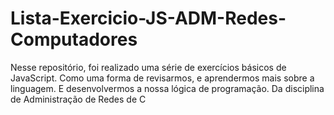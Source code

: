 # Lista-Exercicio-JS-ADM-Redes-Computadores
Nesse repositório, foi realizado uma série de exercícios básicos de JavaScript. Como uma forma de revisarmos, e aprendermos mais sobre a linguagem. E desenvolvermos a nossa lógica de programação. Da disciplina de Administração de Redes de C

